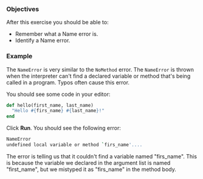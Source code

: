 <!-- { ids:[64], language:'Ruby', type:'workshop', order: 3, name:'Name Error', description:'Debug your code when a method is implemented with variables that don't exist.' }-->

### Objectives

After this exercise you should be able to:

- Remember what a Name error is.
- Identify a Name error.

### Example

The `NameError` is very similar to the `NoMethod` error. The `NameError` is thrown when the interpreter can't find a declared variable or method that's being called in a program. Typos often cause this error.

You should see some code in your editor:

```ruby
def hello(first_name, last_name)
  "Hello #{firs_name} #{last_name}!"
end
```

Click **Run**. You should see the following error:

```bash
NameError
undefined local variable or method `firs_name'....
```

The error is telling us that it couldn't find a variable named "firs_name". This is because the variable we declared in the argument list is named "first_name", but we mistyped it as "firs_name" in the method body.
